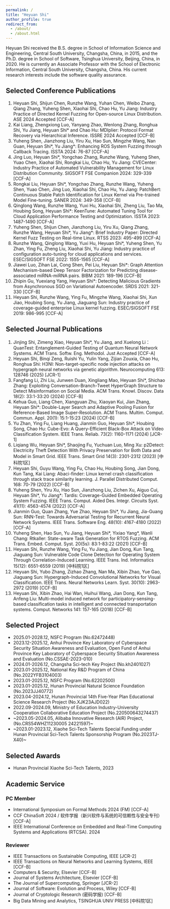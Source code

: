 ```yaml
---
permalink: /
title: "Heyuan Shi"
author_profile: true
redirect_from:
  - /about/
  - /about.html
---
```


Heyuan Shi received the B.S. degree in School of Information Science and Engineering, Central South University, Changsha, China, in 2015, and the Ph.D. degree in School of Software, Tsinghua University, Beijing, China, in 2020. He is currently an Associate Professor with the School of Electronic Information, Central South University, Changsha, China. His current research interests include the software quality assurance.

## Selected Conference Publications

1. Heyuan Shi, Shijun Chen, Runzhe Wang, Yuhan Chen, Weibo Zhang, Qiang Zhang, Yuheng Shen, Xiaohai Shi, Chao Hu, Yu Jiang:
   Industry Practice of Directed Kernel Fuzzing for Open-source Linux Distribution. ASE 2024 Accepted [CCF-A]
2. Kai Liang, Zhengxiong Luo, Yanyang Zhao, Wenlong Zhang, Ronghua Shi, Yu Jiang, Heyuan Shi\* and Chao Hu:
   MDIplier: Protocol Format Recovery via Hierarchical Inference. ISSRE 2024 Accepted [CCF-B]
3. Yuheng Shen, Jianzhong Liu, Yiru Xu, Hao Sun, Mingzhe Wang, Nan Guan, Heyuan Shi\*, Yu Jiang\*:
   Enhancing ROS System Fuzzing through Callback Tracing. ISSTA 2024: 76-87 [CCF-A]
4. Jing Luo, Heyuan Shi\*, Yongchao Zhang, Runzhe Wang, Yuheng Shen, Yuao Chen, Xiaohai Shi, Rongkai Liu, Chao Hu, Yu Jiang:
   CVECenter: Industry Practice of Automated Vulnerability Management for Linux Distribution Community. SIGSOFT FSE Companion 2024: 329-339 [CCF-A]
5. Rongkai Liu, Heyuan Shi\*, Yongchao Zhang, Runzhe Wang, Yuheng Shen, Yuao Chen, Jing Luo, Xiaohai Shi, Chao Hu, Yu Jiang:
   PatchBert: Continuous Stable Patch Identification for Linux Kernel via Pre-trained Model Fine-tuning. SANER 2024: 349-358 [CCF-B]
6. Qinglong Wang, Runzhe Wang, Yuxi Hu, Xiaohai Shi, Zheng Liu, Tao Ma, Houbing Song, Heyuan Shi\*:
   KeenTune: Automated Tuning Tool for Cloud Application Performance Testing and Optimization. ISSTA 2023: 1487-1490 [CCF-A]
7. Yuheng Shen, Shijun Chen, Jianzhong Liu, Yiru Xu, Qiang Zhang, Runzhe Wang, Heyuan Shi\*, Yu Jiang\*:
   Brief Industry Paper: Directed Kernel Fuzz Testing on Real-time Linux. RTSS 2023: 495-499 [CCF-A]
8. Runzhe Wang, Qinglong Wang, Yuxi Hu, Heyuan Shi\*, Yuheng Shen, Yu Zhan, Ying Fu, Zheng Liu, Xiaohai Shi, Yu Jiang:
   Industry practice of configuration auto-tuning for cloud applications and services. ESEC/SIGSOFT FSE 2022: 1555-1565 [CCF-A]
9. Jiawei Luo, Zihan Lai, Cong Shen, Pei Liu, Heyuan Shi\*:
   Graph Attention Mechanism-based Deep Tensor Factorization for Predicting disease-associated miRNA-miRNA pairs. BIBM 2021: 189-196 [CCF-B]
10. Zhipin Gu, Yuexiang Yang, Heyuan Shi\*:
    Detecting Malicious Gradients from Asynchronous SGD on Variational Autoencoder. SRDS 2021: 321-330 [CCF-B]
11. Heyuan Shi, Runzhe Wang, Ying Fu, Mingzhe Wang, Xiaohai Shi, Xun Jiao, Houbing Song, Yu Jiang, Jiaguang Sun:
    Industry practice of coverage-guided enterprise Linux kernel fuzzing. ESEC/SIGSOFT FSE 2019: 986-995 [CCF-A]

## Selected Journal Publications

1. Jinjing Shi, Zimeng Xiao, Heyuan Shi\*, Yu Jiang, and Xuelong Li：
   QuanTest: Entanglement-Guided Testing of Quantum Neural Network Systems. ACM Trans. Softw. Eng. Methodol. Just Accepted [CCF-A]
2. Heyuan Shi, Binqi Zeng, Ruishi Yu, Yulin Yang, Zijian Zouxia, Chao Hu, Ronghua Shi:
   H3NI: Non-target-specific node injection attacks on hypergraph neural networks via genetic algorithm. Neurocomputing 613: 128746 (2025) [JCR-1]
3. Fangfang Li, Zhi Liu, Junwen Duan, Xingliang Mao, Heyuan Shi\*, Shichao Zhang:
   Exploiting Conversation-Branch-Tweet HyperGraph Structure to Detect Misinformation on Social Media. ACM Trans. Knowl. Discov. Data 18(2): 33:1-33:20 (2024) [CCF-B]
4. Kehua Guo, Liang Chen, Xiangyuan Zhu, Xiaoyan Kui, Jian Zhang, Heyuan Shi\*:
   Double-Layer Search and Adaptive Pooling Fusion for Reference-Based Image Super-Resolution. ACM Trans. Multim. Comput. Commun. Appl. 20(1): 15:1-15:23 (2024) [CCF-B]
5. Yu Zhan, Ying Fu, Liang Huang, Jianmin Guo, Heyuan Shi\*, Houbing Song, Chao Hu:
   Cube-Evo: A Query-Efficient Black-Box Attack on Video Classification System. IEEE Trans. Reliab. 73(2): 1160-1171 (2024) [JCR-1]
6. Liqiang Wu, Heyuan Shi\*, Shaojing Fu, Yuchuan Luo, Ming Xu:
   p2Detect: Electricity Theft Detection With Privacy Preservation for Both Data and Model in Smart Grid. IEEE Trans. Smart Grid 14(3): 2301-2312 (2023) [中科院1区]
7. Heyuan Shi, Guyu Wang, Ying Fu, Chao Hu, Houbing Song, Jian Dong, Kun Tang, Kai Liang:
   Abaci-finder: Linux kernel crash classification through stack trace similarity learning. J. Parallel Distributed Comput. 168: 70-79 (2022) [CCF-B]
8. Yuheng Shen, Yiru Xu, Hao Sun, Jianzhong Liu, Zichen Xu, Aiguo Cui, Heyuan Shi\*, Yu Jiang\*:
   Tardis: Coverage-Guided Embedded Operating System Fuzzing. IEEE Trans. Comput. Aided Des. Integr. Circuits Syst. 41(11): 4563-4574 (2022) [CCF-A]
9. Jianmin Guo, Quan Zhang, Yue Zhao, Heyuan Shi\*, Yu Jiang, Jia-Guang Sun:
   RNN-Test: Towards Adversarial Testing for Recurrent Neural Network Systems. IEEE Trans. Software Eng. 48(10): 4167-4180 (2022) [CCF-A]
10. Yuheng Shen, Hao Sun, Yu Jiang, Heyuan Shi\*, Yixiao Yang\*, Wanli Chang:
    Rtkaller: State-aware Task Generation for RTOS Fuzzing. ACM Trans. Embed. Comput. Syst. 20(5s): 83:1-83:22 (2021) [CCF-B]
11. Heyuan Shi, Runzhe Wang, Ying Fu, Yu Jiang, Jian Dong, Kun Tang, Jiaguang Sun:
    Vulnerable Code Clone Detection for Operating System Through Correlation-Induced Learning. IEEE Trans. Ind. Informatics 15(12): 6551-6559 (2019) [中科院1区]
12. Heyuan Shi, Yubo Zhang, Zizhao Zhang, Nan Ma, Xibin Zhao, Yue Gao, Jiaguang Sun:
    Hypergraph-Induced Convolutional Networks for Visual Classification. IEEE Trans. Neural Networks Learn. Syst. 30(10): 2963-2972 (2019) [CCF-B]
13. Heyuan Shi, Xibin Zhao, Hai Wan, Huihui Wang, Jian Dong, Kun Tang, Anfeng Liu:
    Multi-model induced network for participatory-sensing-based classification tasks in intelligent and connected transportation systems. Comput. Networks 141: 157-165 (2018) [CCF-B]

## Selected Project

- 2025.01-2028.12, NSFC Program (No.62472448)
- 2023.12-2025.12, Anhui Province Key Laboratory of Cyberspace Security Situation Awareness and Evaluation, Open Fund of Anhui Province Key Laboratory of Cyberspace Security Situation Awareness and Evaluation (No.CSSAE-2023-010)
- 2024.01-2026.12, Changsha Sci-tech Key Project (No.kh2401027)
- 2023.01-2025.12, National Key R&D Program of China (No.2022YFB3104003)
- 2023.01-2025.12, NSFC Program (No.62202500)
- 2023.01-2025.12, Hunan Provincial Natural Science Foundation (No.2023JJ40772)
- 2023.04-2024.12, Hunan Provincial 14th Five-Year Plan Educational Science Research Project (No.XJK23AJD022)
- 2022.09-2024.09, Ministry of Education Industry-University Cooperation Collaborative Education Project (No.220500643274437)
- ~2023.05-2024.05, Alibaba Innovative Research (AIR) Project, (No.CRS54WHZ11230005 24221597)~
- ~2023.01-2023.12, Xiaohe Sci-Tech Talents Special Funding under Hunan Provincial Sci-Tech Talents Sponsorship Program (No.2023TJ-X40)~

## Selected Awards

- Hunan Provincial Xiaohe Sci-Tech Talents, 2023
  
## Academic Service

### PC Member

- International Symposium on Formal Methods 2024 (FM) [CCF-A]
- CCF ChinaSoft 2024 / 软件学报（新兴软件与系统的可信赖性与安全专刊）[CCF-A]
- IEEE International Conference on Embedded and Real-Time Computing Systems and Applications (RTCSA). 2024

### Reviewer

- IEEE Transactions on Sustainable Computing, IEEE [JCR-2]
- IEEE Transactions on Neural Networks and Learning Systems, IEEE [CCF-B]
- Computers & Security, Elsevier [CCF-B]
- Journal of Systems Architecture, Elsevier [CCF-B]
- The Journal of Supercomputing, Springer [JCR-2]
- Journal of Software: Evolution and Process, Wiley [CCF-B]
- Journal of Cryptologic Research (密码学报) [CCF-B]
- Big Data Mining and Analytics, TSINGHUA UNIV PRESS [中科院1区]
